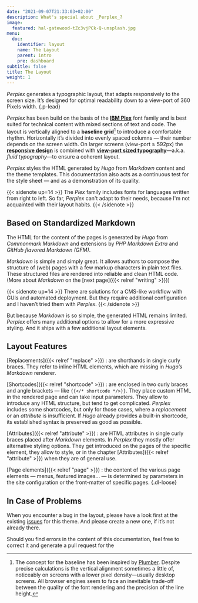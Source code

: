 ```yaml
---
date: "2021-09-07T21:33:03+02:00"
description: What's special about _Perplex_?
image:
  featured: hal-gatewood-tZc3vjPCk-Q-unsplash.jpg
menu:
  doc:
    identifier: layout
    name: The Layout
    parent: intro
    pre: dashboard
subtitle: false
title: The Layout
weight: 1
---
```


*_Perplex_* generates a typographic layout, that adapts responsively to the screen size. It’s designed for optimal readability down to a view-port of 360 Pixels width.
{.p-lead} <!--more-->

_Perplex_ has been build on the basis of the [**IBM Plex**][plex] font family and is best suited for technical content with mixed sections of text and code. The layout is vertically aligned to a **baseline grid**[^1] to introduce a comfortable rhythm. Horizontally it’s divided into evenly spaced columns — their number depends on the screen width. On larger screens (view-port &ge; 592px) the [**responsive design**][rd] is combined with [**view-port sized typography**][ptres]—a.k.a. _fluid typography_—to ensure a coherent layout.

_Perplex_ styles the HTML generated by _Hugo_ from _Markdown_ content and the theme templates. This documentation also acts as a continuous test for the style sheet — and as a demonstration of its quality.

{{< sidenote up=14 >}}
The *Plex* family includes fonts for languages written from right to left. So far, _Perplex_ can't adapt to their needs, because I'm not acquainted with their layout habits.
{{< /sidenote >}}

## Based on Standardized Markdown

The HTML for the content of the pages is generated by _Hugo_ from *Commonmark Markdown* and extensions by *PHP Markdown Extra* and *GitHub flavored Markdown (GFM)*.

_Markdown_ is simple and simply great. It allows authors to compose the structure of (web) pages with a few markup characters in plain text files. These structured files are rendered into reliable and clean HTML code. (More about _Markdown_ on the [next page]({{< relref "writing" >}}))

{{< sidenote up=14 >}}
There are solutions for a CMS-like workflow with GUIs and automated deployment. But they require additional configuration and I haven’t tried them with _Perplex_.
{{< /sidenote >}}

But because _Markdown_ is so simple, the generated HTML remains limited. _Perplex_ offers many additional options to allow for a more expressive styling. And it ships with a few additional layout elements.

## Layout Features

[Replacements]({{< relref "replace" >}})
: are shorthands in single curly braces. They refer to inline HTML elements, which are missing in _Hugo’s_ _Markdown_ renderer.

[Shortcodes]({{< relref "shortcode" >}})
: are enclosed in two curly braces and angle brackets — like `{{</* shortcode */>}}`. They place custom HTML in the rendered page and can take input parameters. They allow to introduce any HTML structure, but tend to get complicated. _Perplex_ includes some shortcodes, but only for those cases, where a *replacement* or an *attribute* is insufficient. If _Hugo_ already provides a built-in shortcode, its established syntax is preserved as good as possible.

[Attributes]({{< relref "attribute" >}})
: are HTML attributes in single curly braces placed after _Markdown_ elements. In _Perplex_ they mostly offer alternative styling options. They get introduced on the pages of the specific element, they allow to style, or in the chapter [Attributes]({{< relref "attribute" >}}) when they are of general use.

[Page elements]({{< relref "page" >}})
: the content of the various page elements — menus, featured images... — is determined by parameters in the site configuration or the front-matter of specific pages.
{.dl-loose}

## In Case of Problems

When you encounter a bug in the layout, please have a look first at the existing [issues][issue] for this theme. And please create a new one, if it’s not already there.

Should you find errors in the content of this documentation, feel free to correct it and generate a pull request for the

[^1]: The concept for the baseline has been inspired by [Plumber][plumber]. Despite precise calculations is the vertical alignment sometimes a little of, noticeably on screens with a lower pixel density—usually desktop screens. All browser engines seem to face an inevitable trade-off between the quality of the font rendering and the precision of the line height.

[plumber]: https://jamonserrano.github.io/plumber-sass/
[plex]: https://ibm.com/plex
[rd]: https://alistapart.com/article/responsive-web-design/
[ptres]: https://practicaltypography.com/responsive-web-design.html
[issue]: https://github.com/bowman2001/perplex/issues
